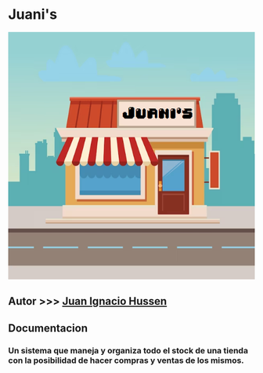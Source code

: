 # Juani's


![App Screenshot](imagenes/juani's.png)


## Autor  >>> [Juan Ignacio Hussen](https://github.com/juanihussen)

## Documentacion
### Un sistema que maneja y organiza todo el stock de una tienda con la posibilidad de hacer compras y ventas de los mismos.
